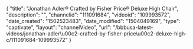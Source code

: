 {
    "title": "Jonathan Adler&reg; Crafted by Fisher Price&reg; Deluxe High Chair",
    "description": "",
    "channelid": "111091684",
    "videoid": "109993572",
    "date_created": "1502523483",
    "date_modified": "1504049169",
    "type": "captivate",
    "layout": "channelVideo",
    "url": "\/bbbusa-latest-videos\/jonathan-adler\u00c2-crafted-by-fisher-price\u00c2-deluxe-high-c\/111091684-109993572"
}
